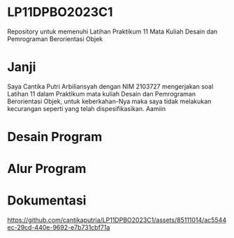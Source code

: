 # LP11DPBO2023C1
Repository untuk memenuhi Latihan Praktikum 11 Mata Kuliah Desain dan Pemrograman Berorientasi Objek

# Janji
Saya Cantika Putri Arbiliansyah dengan NIM 2103727 mengerjakan soal Latihan 11 dalam Praktikum mata kuliah Desain dan Pemrograman Berorientasi Objek, untuk keberkahan-Nya maka saya tidak melakukan kecurangan seperti yang telah dispesifikasikan. Aamiin

# Desain Program

# Alur Program

# Dokumentasi
https://github.com/cantikaputria/LP11DPBO2023C1/assets/85111014/ac5544ec-29cd-440e-9692-e7b731cbf71a

